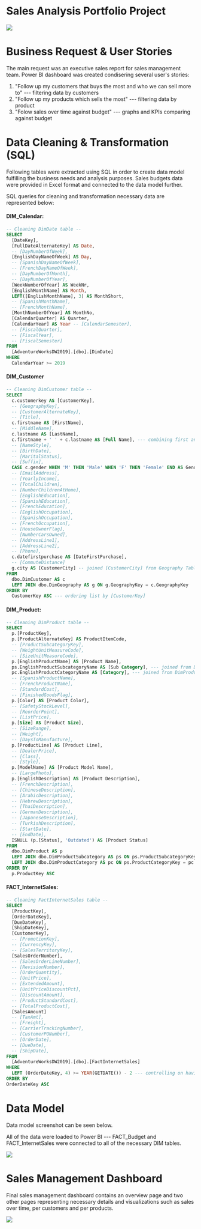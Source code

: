 # Sales Analysis Portfolio Project
<img src = "https://github.com/aakolesnikov/Sales_Analysis---power_BI-SQL/blob/9d71c29c0f622ef947339fbdf97643e3f160f5bf/pictures/collage.png">


# Business Request & User Stories
The main request was an executive sales report for sales management team. Power BI dashboard was created condisering several user's stories:

1) "Follow up my customers that buys the most and who we can sell more to" --- filtering data by customers
2) "Follow up my products which sells the most" --- filtering data by product 
3) "Folow sales over time against budget" --- graphs and KPIs comparing against budget

# Data Cleaning & Transformation (SQL)
Following tables were extracted using SQL in order to create data model fulfilling the business needs and analysis purposes. Sales budgets data were provided in Excel format and connected to the data model further.

SQL queries for cleaning and transformation necessary data are represented below:

#### DIM_Calendar:
```SQL
-- Cleaning DimDate table --
SELECT 
  [DateKey], 
  [FullDateAlternateKey] AS Date, 
  -- [DayNumberOfWeek], 
  [EnglishDayNameOfWeek] AS Day, 
  -- [SpanishDayNameOfWeek], 
  -- [FrenchDayNameOfWeek], 
  -- [DayNumberOfMonth], 
  -- [DayNumberOfYear], 
  [WeekNumberOfYear] AS WeekNr, 
  [EnglishMonthName] AS Month, 
  LEFT([EnglishMonthName], 3) AS MonthShort, 
  -- [SpanishMonthName], 
  -- [FrenchMonthName], 
  [MonthNumberOfYear] AS MonthNo, 
  [CalendarQuarter] AS Quarter, 
  [CalendarYear] AS Year -- [CalendarSemester], 
  -- [FiscalQuarter], 
  -- [FiscalYear], 
  -- [FiscalSemester]
FROM 
  [AdventureWorksDW2019].[dbo].[DimDate] 
WHERE 
  CalendarYear >= 2019
```
#### DIM_Customer
```SQL
-- Cleaning DimCustomer table -- 
SELECT 
  c.customerkey AS [CustomerKey], 
  -- [GeographyKey], 
  -- [CustomerAlternateKey], 
  -- [Title], 
  c.firstname AS [FirstName], 
  -- [MiddleName], 
  c.lastname AS [LastName], 
  c.firstname + ' ' + c.lastname AS [Full Name], --- combining first and last name
  -- [NameStyle], 
  -- [BirthDate], 
  -- [MaritalStatus], 
  -- [Suffix], 
  CASE c.gender WHEN 'M' THEN 'Male' WHEN 'F' THEN 'Female' END AS Gender, 
  -- [EmailAddress], 
  -- [YearlyIncome], 
  -- [TotalChildren], 
  -- [NumberChildrenAtHome], 
  -- [EnglishEducation], 
  -- [SpanishEducation], 
  -- [FrenchEducation], 
  -- [EnglishOccupation], 
  -- [SpanishOccupation], 
  -- [FrenchOccupation], 
  -- [HouseOwnerFlag], 
  -- [NumberCarsOwned], 
  -- [AddressLine1], 
  -- [AddressLine2], 
  -- [Phone], 
  c.datefirstpurchase AS [DateFirstPurchase], 
  -- [CommuteDistance]
  g.city AS [CustomerCity] -- joined [CustomerCity] from Geography Table
FROM 
  dbo.DimCustomer AS c
  LEFT JOIN dbo.DimGeography AS g ON g.GeographyKey = c.GeographyKey
ORDER BY 
  CustomerKey ASC --- ordering list by [CustomerKey]
```

#### DIM_Product:
```SQL
-- Cleaning DimProduct table -- 
SELECT 
  p.[ProductKey], 
  p.[ProductAlternateKey] AS ProductItemCode, 
  -- [ProductSubcategoryKey], 
  -- [WeightUnitMeasureCode], 
  -- [SizeUnitMeasureCode], 
  p.[EnglishProductName] AS [Product Name],
  ps.EnglishProductSubcategoryName AS [Sub Category], --- joined from DimProductSubcategory
  pc.EnglishProductCategoryName AS [Category], --- joined from DimProductCategory
  -- [SpanishProductName], 
  -- [FrenchProductName], 
  -- [StandardCost], 
  -- [FinishedGoodsFlag], 
  p.[Color] AS [Product Color],
  -- [SafetyStockLevel], 
  -- [ReorderPoint], 
  -- [ListPrice], 
  p.[Size] AS [Product Size], 
  -- [SizeRange], 
  -- [Weight], 
  -- [DaysToManufacture], 
  p.[ProductLine] AS [Product Line], 
  -- [DealerPrice], 
  -- [Class], 
  -- [Style], 
  p.[ModelName] AS [Product Model Name], 
  -- [LargePhoto], 
  p.[EnglishDescription] AS [Product Description], 
  -- [FrenchDescription], 
  -- [ChineseDescription], 
  -- [ArabicDescription], 
  -- [HebrewDescription], 
  -- [ThaiDescription], 
  -- [GermanDescription], 
  -- [JapaneseDescription], 
  -- [TurkishDescription], 
  -- [StartDate], 
  -- [EndDate], 
  ISNULL (p.[Status], 'Outdated') AS [Product Status]
FROM 
  dbo.DimProduct AS p
  LEFT JOIN dbo.DimProductSubcategory AS ps ON ps.ProductSubcategoryKey = p.ProductSubcategoryKey
  LEFT JOIN dbo.DimProductCategory AS pc ON ps.ProductCategoryKey = pc.ProductCategoryKey
ORDER BY
  p.ProductKey ASC
```

#### FACT_InternetSales:
```SQL
-- Cleaning FactInternetSales table --
SELECT 
  [ProductKey], 
  [OrderDateKey], 
  [DueDateKey], 
  [ShipDateKey], 
  [CustomerKey], 
  -- [PromotionKey], 
  -- [CurrencyKey], 
  -- [SalesTerritoryKey], 
  [SalesOrderNumber], 
  -- [SalesOrderLineNumber], 
  -- [RevisionNumber], 
  -- [OrderQuantity], 
  -- [UnitPrice], 
  -- [ExtendedAmount], 
  -- [UnitPriceDiscountPct], 
  -- [DiscountAmount], 
  -- [ProductStandardCost], 
  -- [TotalProductCost], 
  [SalesAmount]
  -- [TaxAmt], 
  -- [Freight], 
  -- [CarrierTrackingNumber], 
  -- [CustomerPONumber], 
  -- [OrderDate], 
  -- [DueDate], 
  -- [ShipDate],
FROM 
  [AdventureWorksDW2019].[dbo].[FactInternetSales]
WHERE
  LEFT (OrderDateKey, 4) >= YEAR(GETDATE()) - 2 --- controlling on having only 2 years back in time for analysis 
ORDER BY 
OrderDateKey ASC 
```
# Data Model
Data model screenshot can be seen below. 

All of the data were loaded to Power BI --- FACT_Budget and FACT_InternetSales were connected to all of the necessary DIM tables.

<img src = "https://github.com/aakolesnikov/Sales_Analysis---power_BI-SQL/blob/501c35dde7a1d14bcc586ecbf9d48342f89737b7/pictures/Data_Model.png">

# Sales Management Dashboard
Final sales management dashboard contains an overview page and two other pages representing necessary details and visualizations such as sales over time, per customers and per products.

<img src = "https://github.com/aakolesnikov/Sales_Analysis---power_BI-SQL/blob/207ebf6c89eaa685221cd16f43379319c899eced/pictures/dash.gif">
